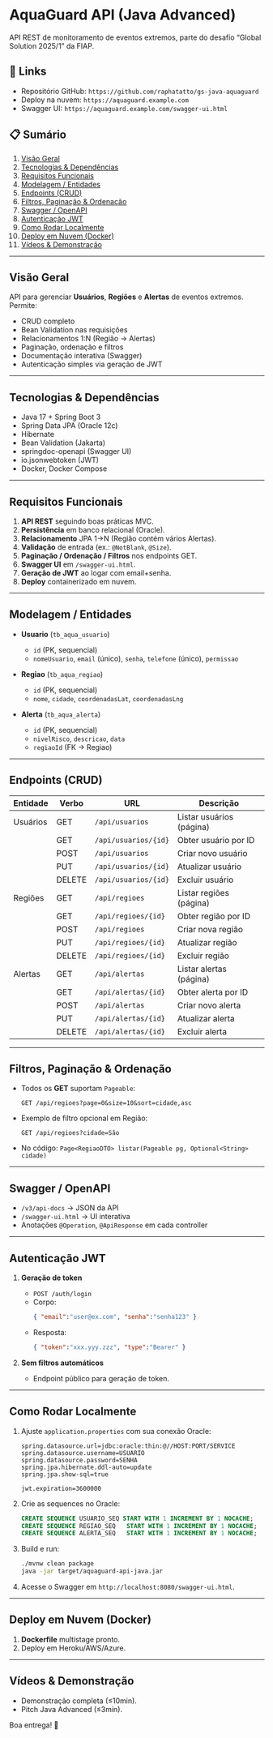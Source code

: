 # AquaGuard API (Java Advanced)

API REST de monitoramento de eventos extremos, parte do desafio “Global Solution 2025/1” da FIAP.

## 🔗 Links

- Repositório GitHub: `https://github.com/raphatatto/gs-java-aquaguard`
- Deploy na nuvem: `https://aquaguard.example.com`
- Swagger UI: `https://aquaguard.example.com/swagger-ui.html`

## 📋 Sumário

1. [Visão Geral](#vis%C3%A3o-geral)
2. [Tecnologias & Dependências](#tecnologias--depend%C3%AAncias)
3. [Requisitos Funcionais](#requisitos-funcionais)
4. [Modelagem / Entidades](#modelagem--entidades)
5. [Endpoints (CRUD)](#endpoints-crud)
6. [Filtros, Paginação & Ordenação](#filtros-pagina%C3%A7%C3%A3o--ordena%C3%A7%C3%A3o)
7. [Swagger / OpenAPI](#swagger--openapi)
8. [Autenticação JWT](#autentica%C3%A7%C3%A3o-jwt)
9. [Como Rodar Localmente](#como-rodar-localmente)
10. [Deploy em Nuvem (Docker)](#deploy-em-nuvem-docker)
11. [Vídeos & Demonstração](#v%C3%ADdeos--demonstra%C3%A7%C3%A3o)

---

## Visão Geral

API para gerenciar **Usuários**, **Regiões** e **Alertas** de eventos extremos. Permite:

- CRUD completo
- Bean Validation nas requisições
- Relacionamentos 1:N (Região → Alertas)
- Paginação, ordenação e filtros
- Documentação interativa (Swagger)
- Autenticação simples via geração de JWT

---

## Tecnologias & Dependências

- Java 17 + Spring Boot 3
- Spring Data JPA (Oracle 12c)
- Hibernate
- Bean Validation (Jakarta)
- springdoc-openapi (Swagger UI)
- io.jsonwebtoken (JWT)
- Docker, Docker Compose

---

## Requisitos Funcionais

1. **API REST** seguindo boas práticas MVC.
2. **Persistência** em banco relacional (Oracle).
3. **Relacionamento** JPA 1→N (Região contém vários Alertas).
4. **Validação** de entrada (ex.: `@NotBlank`, `@Size`).
5. **Paginação / Ordenação / Filtros** nos endpoints GET.
6. **Swagger UI** em `/swagger-ui.html`.
7. **Geração de JWT** ao logar com email+senha.
8. **Deploy** containerizado em nuvem.

---

## Modelagem / Entidades

- **Usuario** (`tb_aqua_usuario`)
  - `id` (PK, sequencial)
  - `nomeUsuario`, `email` (único), `senha`, `telefone` (único), `permissao`

- **Regiao** (`tb_aqua_regiao`)
  - `id` (PK, sequencial)
  - `nome`, `cidade`, `coordenadasLat`, `coordenadasLng`

- **Alerta** (`tb_aqua_alerta`)
  - `id` (PK, sequencial)
  - `nivelRisco`, `descricao`, `data`
  - `regiaoId` (FK → Regiao)

---

## Endpoints (CRUD)

| Entidade | Verbo | URL                  | Descrição               |
| -------- | ----- | -------------------- | ----------------------- |
| Usuários | GET   | `/api/usuarios`      | Listar usuários (página)|
|          | GET   | `/api/usuarios/{id}` | Obter usuário por ID    |
|          | POST  | `/api/usuarios`      | Criar novo usuário      |
|          | PUT   | `/api/usuarios/{id}` | Atualizar usuário       |
|          | DELETE| `/api/usuarios/{id}` | Excluir usuário         |
| Regiões  | GET   | `/api/regioes`       | Listar regiões (página) |
|          | GET   | `/api/regioes/{id}`  | Obter região por ID     |
|          | POST  | `/api/regioes`       | Criar nova região       |
|          | PUT   | `/api/regioes/{id}`  | Atualizar região        |
|          | DELETE| `/api/regioes/{id}`  | Excluir região          |
| Alertas  | GET   | `/api/alertas`       | Listar alertas (página) |
|          | GET   | `/api/alertas/{id}`  | Obter alerta por ID     |
|          | POST  | `/api/alertas`       | Criar novo alerta       |
|          | PUT   | `/api/alertas/{id}`  | Atualizar alerta        |
|          | DELETE| `/api/alertas/{id}`  | Excluir alerta          |

---

## Filtros, Paginação & Ordenação

- Todos os **GET** suportam `Pageable`:
  ```
  GET /api/regioes?page=0&size=10&sort=cidade,asc
  ```
- Exemplo de filtro opcional em Região:
  ```
  GET /api/regioes?cidade=São
  ```
- No código: `Page<RegiaoDTO> listar(Pageable pg, Optional<String> cidade)`

---

## Swagger / OpenAPI

- `/v3/api-docs` → JSON da API
- `/swagger-ui.html` → UI interativa
- Anotações `@Operation`, `@ApiResponse` em cada controller

---

## Autenticação JWT

1. **Geração de token**
   - `POST /auth/login`
   - Corpo:
     ```json
     { "email":"user@ex.com", "senha":"senha123" }
     ```
   - Resposta:
     ```json
     { "token":"xxx.yyy.zzz", "type":"Bearer" }
     ```

2. **Sem filtros automáticos**
   - Endpoint público para geração de token.

---

## Como Rodar Localmente

1. Ajuste `application.properties` com sua conexão Oracle:
   ```properties
   spring.datasource.url=jdbc:oracle:thin:@//HOST:PORT/SERVICE
   spring.datasource.username=USUARIO
   spring.datasource.password=SENHA
   spring.jpa.hibernate.ddl-auto=update
   spring.jpa.show-sql=true

   jwt.expiration=3600000
   ```
2. Crie as sequences no Oracle:
   ```sql
   CREATE SEQUENCE USUARIO_SEQ START WITH 1 INCREMENT BY 1 NOCACHE;
   CREATE SEQUENCE REGIAO_SEQ   START WITH 1 INCREMENT BY 1 NOCACHE;
   CREATE SEQUENCE ALERTA_SEQ   START WITH 1 INCREMENT BY 1 NOCACHE;
   ```
3. Build e run:
   ```bash
   ./mvnw clean package
   java -jar target/aquaguard-api-java.jar
   ```
4. Acesse o Swagger em `http://localhost:8080/swagger-ui.html`.

---

## Deploy em Nuvem (Docker)

1. **Dockerfile** multistage pronto.
2. Deploy em Heroku/AWS/Azure.

---

## Vídeos & Demonstração

- Demonstração completa (≤10min).
- Pitch Java Advanced (≤3min).

Boa entrega! 🚀
